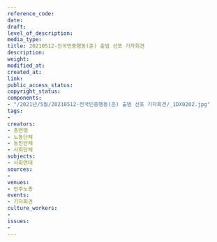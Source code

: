 ```yaml
---
reference_code: 
date: 
draft: 
level_of_description: 
media_type: 
title: 20210512-전국민중행동(준) 출범 선포 기자회견
description: 
weight: 
modified_at: 
created_at: 
link: 
public_access_status: 
copyright_status: 
components:
- "/2021년/5월/20210512-전국민중행동(준) 출범 선포 기자회견/_1DX0202.jpg"
tags:
- 
creators:
- 총연맹
- 노동단체
- 농민단체
- 사회단체
subjects:
- 사회연대
sources:
- 
venues:
- 민주노총
events:
- 기자회견
culture_workers:
- 
issues:
- 
---
```


